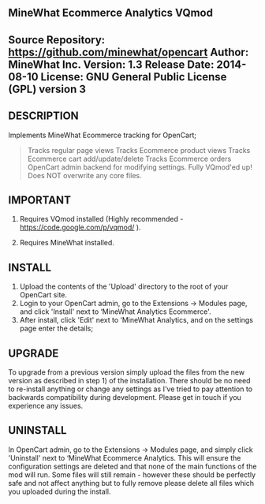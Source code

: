 MineWhat Ecommerce Analytics VQmod
------------------------------------------------------
Source Repository:	https://github.com/minewhat/opencart
Author:			MineWhat Inc.
Version:		1.3
Release Date:		2014-08-10
License:		GNU General Public License (GPL) version 3
------------------------------------------------------



DESCRIPTION
-----------
Implements MineWhat Ecommerce tracking for OpenCart;
> Tracks regular page views
> Tracks Ecommerce product views
> Tracks Ecommerce cart add/update/delete
> Tracks Ecommerce orders
OpenCart admin backend for modifying settings.
Fully VQmod'ed up! Does NOT overwrite any core files.



IMPORTANT
---------
1. Requires VQmod installed (Highly recommended - https://code.google.com/p/vqmod/ ).

2. Requires MineWhat installed.


INSTALL
-------
1) Upload the contents of the 'Upload' directory to the root of your OpenCart site.
2) Login to your OpenCart admin, go to the Extensions -> Modules page, and click 'Install' next to ‘MineWhat Analytics Ecommerce'.
3) After install, click 'Edit' next to ‘MineWhat Analytics, and on the settings page enter the details;

UPGRADE
-------
To upgrade from a previous version simply upload the files from the new version as described in step 1) of the installation.
There should be no need to re-install anything or change any settings as I've tried to pay attention to backwards compatibility during development.
Please get in touch if you experience any issues.



UNINSTALL
---------
In OpenCart admin, go to the Extensions -> Modules page, and simply click 'Uninstall' next to ‘MineWhat Ecommerce Analytics.
This will ensure the configuration settings are deleted and that none of the main functions of the mod will run.
Some files will still remain - however these should be perfectly safe and not affect anything but to fully remove please delete all files which you uploaded during the install.

